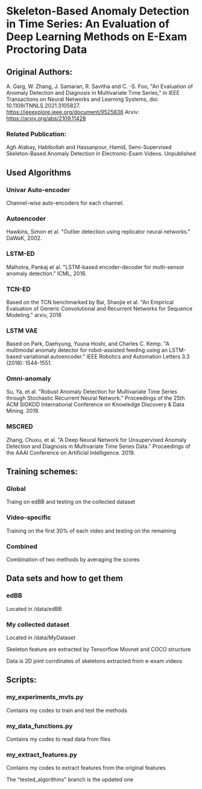 
# Skeleton-Based Anomaly Detection in Time Series: An Evaluation of Deep Learning Methods on E-Exam Proctoring Data

## Original Authors:
A. Garg, W. Zhang, J. Samaran, R. Savitha and C. -S. Foo, "An Evaluation of Anomaly Detection and Diagnosis in Multivariate Time Series," in IEEE Transactions on Neural Networks and Learning Systems, doi: 10.1109/TNNLS.2021.3105827.
https://ieeexplore.ieee.org/document/9525836 Arxiv: https://arxiv.org/abs/2109.11428

### Related Publication:
Agh Atabay, Habibollah and Hassanpour, Hamid, Semi-Supervised Skeleton-Based Anomaly Detection in Electronic-Exam Videos. Unpublished 


## Used Algorithms

### Univar Auto-encoder
Channel-wise auto-encoders for each channel. 

### Autoencoder
Hawkins, Simon et al. "Outlier detection using replicator neural networks." DaWaK, 2002.

### LSTM-ED
Malhotra, Pankaj et al. "LSTM-based encoder-decoder for multi-sensor anomaly detection." ICML, 2016.

### TCN-ED
Based on the TCN benchmarked by Bai, Shaojie et al. "An Empirical Evaluation of Generic Convolutional and Recurrent Networks for Sequence Modeling." arxiv, 2018

### LSTM VAE
Based on Park, Daehyung, Yuuna Hoshi, and Charles C. Kemp. "A multimodal anomaly detector for robot-assisted feeding using an LSTM-based variational autoencoder." IEEE Robotics and Automation Letters 3.3 (2018): 1544-1551.

### Omni-anomaly
Su, Ya, et al. "Robust Anomaly Detection for Multivariate Time Series through Stochastic Recurrent Neural Network." Proceedings of the 25th ACM SIGKDD International Conference on Knowledge Discovery & Data Mining. 2019.

### MSCRED
Zhang, Chuxu, et al. "A Deep Neural Network for Unsupervised Anomaly Detection and Diagnosis in Multivariate Time Series Data." Proceedings of the AAAI Conference on Artificial Intelligence. 2019.

## Training schemes:
### Global
Traing on edBB and testing on the collected dataset
### Video-specific
Training on the first 30% of each video and testing on the remaining
### Combined
Combination of two methods by averaging the scores
## Data sets and how to get them

### edBB
Located in /data/edBB
### My collected dataset
Located in /data/MyDataset

Skeleton feature are extracted by Tensorflow Movnet and COCO structure

Data is 2D joint corrdinates of skeletons extracted from e-exam videos

## Scripts:
### my_experiments_mvts.py
Contains my codes to train and test the methods
### my_data_functions.py
Contains my codes to read data from files
### my_extract_features.py
Contains my codes to extract features from the original features

The "tested_algorithms" branch is the updated one



